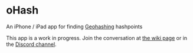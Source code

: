 # oHash
An iPhone / iPad app for finding [Geohashing](https://geohashing.site/) hashpoints

This app is a work in progress. Join the conversation at 
[the wiki page](https://geohashing.site/geohashing/User_talk:BrendanTWhite) 
or in the [Discord channel](https://discord.com/channels/742785009202626640/1200076111191752858).

